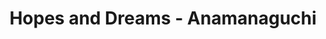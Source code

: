---
layout: post
title:  "Hopes and Dreams - Anamanaguchi"
day: "2021-10-14"
link: "https://youtu.be/qy7uP7O_fgs"
text: "Cover de Hopes and Dreams por Anamanaguchi"
img: "https://i.ytimg.com/vi/qy7uP7O_fgs/maxresdefault.jpg"
---